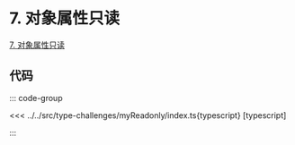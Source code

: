 # 7. 对象属性只读

[7. 对象属性只读](https://tsch.js.org/7/zh-CN)

## 代码

::: code-group

<<< ../../src/type-challenges/myReadonly/index.ts{typescript} [typescript]

:::
